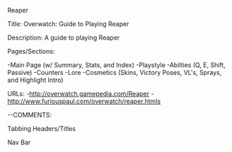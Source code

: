 Reaper

Title: Overwatch: Guide to Playing Reaper

Description: A guide to playing Reaper

Pages/Sections:

-Main Page (w/ Summary, Stats, and Index)
-Playstyle
-Abilties (Q, E, Shift, Passive)
-Counters
-Lore
-Cosmetics (Skins, Victory Poses, VL's, Sprays, and Highlight Intro)

URLs:
-http://overwatch.gamepedia.com/Reaper
-http://www.furiouspaul.com/overwatch/reaper.htmls



--COMMENTS:

Tabbing Headers/Titles

Nav Bar




